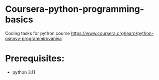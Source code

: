 # Coursera-python-programming-basics
Coding tasks for python course https://www.coursera.org/learn/python-osnovy-programmirovaniya

# Prerequisites:
* python 3.11